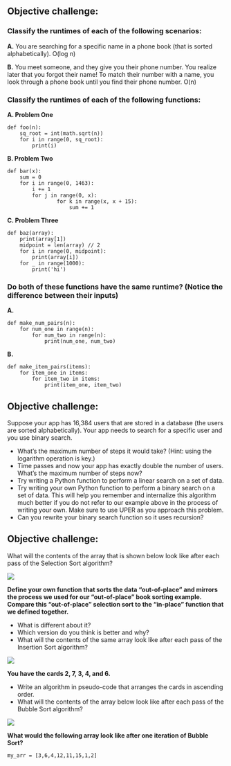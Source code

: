 ## Objective challenge:

### Classify the runtimes of each of the following scenarios:

**A.** You are searching for a specific name in a phone book (that is sorted alphabetically).
O(log n)

**B.** You meet someone, and they give you their phone number. You realize later that you forgot their name! To match their number with a name, you look through a phone book until you find their phone number.
O(n)

### Classify the runtimes of each of the following functions:

**A. Problem One**
```
def foo(n):
    sq_root = int(math.sqrt(n))
    for i in range(0, sq_root):
        print(i)
```

**B. Problem Two**
```
def bar(x):
    sum = 0
    for i in range(0, 1463):
        i += 1
        for j in range(0, x):
                for k in range(x, x + 15):
                    sum += 1
```

**C. Problem Three**
```
def baz(array):
    print(array[1])
    midpoint = len(array) // 2
    for i in range(0, midpoint):
        print(array[i])
    for _ in range(1000):
        print('hi')
```

### Do both of these functions have the same runtime? (Notice the difference between their inputs)

**A.**
```
def make_num_pairs(n):
    for num_one in range(n):
        for num_two in range(n):
            print(num_one, num_two)
```

**B.**
```
def make_item_pairs(items):
    for item_one in items:
        for item_two in items:
            print(item_one, item_two)
```

## Objective challenge:

Suppose your app has 16,384 users that are stored in a database (the users are sorted alphabetically). Your app needs to search for a specific user and you use binary search.
- What’s the maximum number of steps it would take? (Hint: using the logarithm operation is key.)
- Time passes and now your app has exactly double the number of users. What’s the maximum number of steps now?
- Try writing a Python function to perform a linear search on a set of data.
- Try writing your own Python function to perform a binary search on a set of data. This will help you remember and internalize this algorithm much better if you do not refer to our example above in the process of writing your own. Make sure to use UPER as you approach this problem.
- Can you rewrite your binary search function so it uses recursion?


## Objective challenge:
What will the contents of the array that is shown below look like after each pass of the Selection Sort algorithm?

![](https://tk-assets.lambdaschool.com/37acef2d-38c3-4479-a7db-582fa68943e1_Resources23.png)

**Define your own function that sorts the data “out-of-place” and mirrors the process we used for our “out-of-place” book sorting example. Compare this “out-of-place” selection sort to the “in-place” function that we defined together.**
- What is different about it?
- Which version do you think is better and why?
- What will the contents of the same array look like after each pass of the Insertion Sort algorithm?

![](https://tk-assets.lambdaschool.com/37acef2d-38c3-4479-a7db-582fa68943e1_Resources23.png)


**You have the cards 2, 7, 3, 4, and 6.**
- Write an algorithm in pseudo-code that arranges the cards in ascending order.
- What will the contents of the array below look like after each pass of the Bubble Sort algorithm?

![](https://tk-assets.lambdaschool.com/37acef2d-38c3-4479-a7db-582fa68943e1_Resources23.png)


**What would the following array look like after one iteration of Bubble Sort?**

```my_arr = [3,6,4,12,11,15,1,2]```
